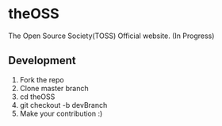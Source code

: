 # theOSS
The Open Source Society(TOSS) Official website. (In Progress)



## Development


1. Fork the repo
2. Clone master branch
3. cd theOSS
4. git checkout -b devBranch
5. Make your contribution :)

